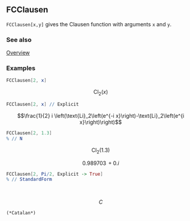 ## FCClausen

`FCClausen[x,y]` gives the Clausen function with arguments `x` and `y`.

### See also

[Overview](Extra/FeynCalc.md)

### Examples

```mathematica
FCClausen[2, x]
```

$$\text{Cl}_2(x)$$

```mathematica
FCClausen[2, x] // Explicit
```

$$\frac{1}{2} i \left(\text{Li}_2\left(e^{-i x}\right)-\text{Li}_2\left(e^{i x}\right)\right)$$

```mathematica
FCClausen[2, 1.3]
% // N
```

$$\text{Cl}_2(1.3)$$

$$0.989703\, +0. i$$

```mathematica
FCClausen[2, Pi/2, Explicit -> True]
% // StandardForm 
  
 

```

$$C$$

```
(*Catalan*)
```
